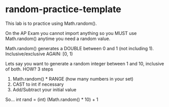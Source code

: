# random-practice-template

This lab is to practice using Math.random().

On the AP Exam you cannot import anything so you MUST use Math.random() anytime you need a random value.

Math.random() generates a DOUBLE between 0 and 1 (not including 1). Inclusive/exclusive AGAIN: [0, 1)

Lets say you want to generate a random integer between 1 and 10, inclusive of both. HOW? 3 steps

1) Math.random() * RANGE (how many numbers in your set)
2) CAST to int if necessary
3) Add/Subtract your initial value

So...     int rand = (int) (Math.random() * 10) + 1
